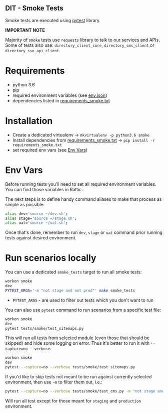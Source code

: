 DIT - Smoke Tests
----------------------------------

Smoke tests are executed using [pytest](https://pypi.org/project/pytest/) library.


**IMPORTANT NOTE**

Majority of `smoke` tests use `requests` library to talk to our services and APIs.  
Some of tests also use: `directory_client_core`, `directory_cms_client` or `directory_sso_api_client`.  


# Requirements

* python 3.6
* pip
* required environment variables (see [env.json](../../docker/env.json))
* dependencies listed in [requirements_smoke.txt](../../requirements_smoke.txt)


# Installation

* Create a dedicated virtualenv → `mkvirtualenv -p python3.6 smoke`
* Install dependencies from [requirements_smoke.txt](../../requirements_smoke.txt) → `pip install -r requirements_smoke.txt`
* set required env vars (see [Env Vars](#env-vars))


# Env Vars

Before running tests you'll need to set all required environment variables.  
You can find those variables in Rattic.  

The next steps is to define handy command aliases to make that process as simple as possible:

```bash
alias dev='source ~/dev.sh';
alias stage='source ~/stage.sh';
alias uat='source ~/uat.sh';
```

Once that's done, remember to run `dev`, `stage` or `uat` command prior running tests
against desired environment.


# Run scenarios locally

You can use a dedicated `smoke_tests` target to run all smoke tests:
```bash
workon smoke
dev
PYTEST_ARGS='-m "not stage and not prod"' make smoke_tests
```

* `PYTEST_ARGS` - are used to filter out tests which you don't want to run


You can also use `pytest` command to run scenarios from a specific test file:
```bash
workon smoke
dev
pytest tests/smoke/test_sitemaps.py
```

This will run all tests from selected module (even those that should be skipped) and
hide some logging on error.
Thus it's better to run it with `--capture=no --verbose`:

```bash
workon smoke
dev
pytest --capture=no --verbose tests/smoke/test_sitemaps.py
```

If you'd like to skip tests not meant to be run against currently selected environment,
then use `-m` to filter them out, i.e.:
```bash
pytest --capture=no --verbose tests/smoke/test_cms.py -m "not stage and not prod"
```
Will run all test except for those meant for `staging` and `production` environment.
